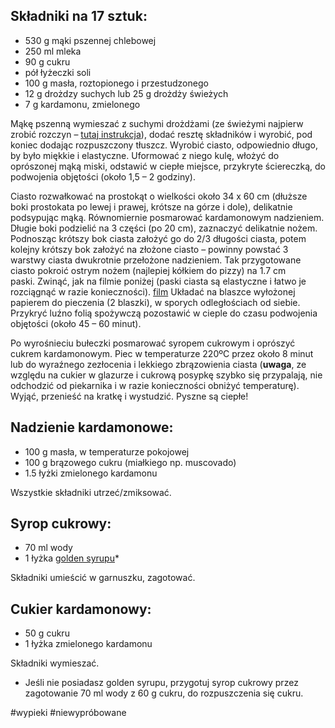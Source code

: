 ## Składniki na 17 sztuk:

-   530 g mąki pszennej chlebowej
-   250 ml mleka
-   90 g cukru
-   pół łyżeczki soli
-   100 g masła, roztopionego i przestudzonego
-   12 g drożdzy suchych lub 25 g drożdży świeżych
-   7 g kardamonu, zmielonego

Mąkę pszenną wymieszać z suchymi drożdżami (ze świeżymi najpierw zrobić rozczyn – [tutaj instrukcja](https://www.mojewypieki.com/post/jak-zrobic-rozczyn-ze-swiezych-drozdzy)), dodać resztę składników i wyrobić, pod koniec dodając rozpuszczony tłuszcz. Wyrobić ciasto, odpowiednio długo, by było miękkie i elastyczne. Uformować z niego kulę, włożyć do oprószonej mąką miski, odstawić w ciepłe miejsce, przykryte ściereczką, do podwojenia objętości (około 1,5 – 2 godziny).

Ciasto rozwałkować na prostokąt o wielkości około 34 x 60 cm (dłuższe boki prostokata po lewej i prawej, krótsze na górze i dole), delikatnie podsypując mąką. Równomiernie posmarować kardamonowym nadzieniem. Długie boki podzielić na 3 części (po 20 cm), zaznaczyć delikatnie nożem. Podnosząc krótszy bok ciasta założyć go do 2/3 długości ciasta, potem kolejny krótszy bok założyć na złożone ciasto – powinny powstać 3 warstwy ciasta dwukrotnie przełożone nadzieniem. Tak przygotowane ciasto pokroić ostrym nożem (najlepiej kółkiem do pizzy) na 1.7 cm paski. Zwinąć, jak na filmie poniżej (paski ciasta są elastyczne i łatwo je rozciągnąć w razie konieczności).
[film](https://youtu.be/SDUPwKTEdlc)
Układać na blaszce wyłożonej papierem do pieczenia (2 blaszki), w sporych odległościach od siebie. Przykryć luźno folią spożywczą pozostawić w cieple do czasu podwojenia objętości (około 45 – 60 minut).

Po wyrośnieciu bułeczki posmarować syropem cukrowym i oprószyć cukrem kardamonowym. Piec w temperaturze 220ºC przez około 8 minut lub do wyraźnego zezłocenia i lekkiego zbrązowienia ciasta (**uwaga**, ze względu na cukier w glazurze i cukrową posypkę szybko się przypalają, nie odchodzić od piekarnika i w razie konieczności obniżyć temperaturę). Wyjąć, przenieść na kratkę i wystudzić. Pyszne są ciepłe!

## Nadzienie kardamonowe:

-   100 g masła, w temperaturze pokojowej
-   100 g brązowego cukru (miałkiego np. muscovado)
-   1.5 łyżki zmielonego kardamonu

Wszystkie składniki utrzeć/zmiksować.

## Syrop cukrowy:

-   70 ml wody
-   1 łyżka [golden syrupu](https://www.mojewypieki.com/post/domowy-zlocisty-syrop-golden-syrup)*

Składniki umieścić w garnuszku, zagotować.

## Cukier kardamonowy:

-   50 g cukru
-   1 łyżka zmielonego kardamonu

Składniki wymieszać.


* Jeśli nie posiadasz golden syrupu, przygotuj syrop cukrowy przez zagotowanie 70 ml wody z 60 g cukru, do rozpuszczenia się cukru.

#wypieki #niewypróbowane 